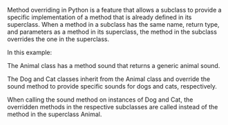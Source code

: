 Method overriding in Python is a feature that allows a subclass to provide a specific implementation of a method that is already defined in its superclass. When a method in a subclass has the same name, return type, and parameters as a method in its superclass, the method in the subclass overrides the one in the superclass.

In this example:

The Animal class has a method sound that returns a generic animal sound.

The Dog and Cat classes inherit from the Animal class and override the sound method to provide specific sounds for dogs and cats, respectively.

When calling the sound method on instances of Dog and Cat, the overridden methods in the respective subclasses are called instead of the method in the superclass Animal.




